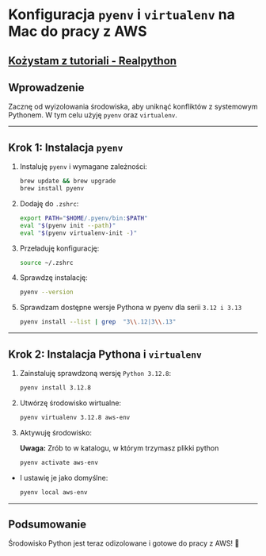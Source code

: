 # Konfiguracja `pyenv` i `virtualenv` na Mac do pracy z AWS
## [Kożystam z tutoriali - Realpython](https://realpython.com/intro-to-pyenv/)

## Wprowadzenie

Zacznę od wyizolowania środowiska, aby uniknąć konfliktów z systemowym Pythonem. W tym celu użyję `pyenv` oraz `virtualenv`.

---

## Krok 1: Instalacja `pyenv`

1. Instaluję `pyenv` i wymagane zależności:
   ```bash
   brew update && brew upgrade
   brew install pyenv
   ```

2. Dodaję do `.zshrc`:
   ```bash
   export PATH="$HOME/.pyenv/bin:$PATH"
   eval "$(pyenv init --path)"
   eval "$(pyenv virtualenv-init -)"
   ```

3. Przeładuję konfigurację:
   ```bash
   source ~/.zshrc
   ```

4. Sprawdzę instalację:
   ```bash
   pyenv --version
   ```

5. Sprawdzam dostępne wersje Pythona w pyenv dla serii `3.12 i 3.13` 
    ```bash
    pyenv install --list | grep  "3\\.12|3\\.13"
    ```
---

## Krok 2: Instalacja Pythona i `virtualenv`

1. Zainstaluję sprawdzoną wersję `Python 3.12.8`:
   ```bash
   pyenv install 3.12.8
   ```

2. Utwórzę środowisko wirtualne:
   ```bash
   pyenv virtualenv 3.12.8 aws-env
   ```

3. Aktywuję środowisko:

   **Uwaga:** Zrób to w katalogu, w którym trzymasz plikki python

   ```bash
   pyenv activate aws-env
   ```

 - I ustawię je jako domyślne:
   ```bash
   pyenv local aws-env
   ```
---

## Podsumowanie

Środowisko Python jest teraz odizolowane i gotowe do pracy z AWS! 🚀

